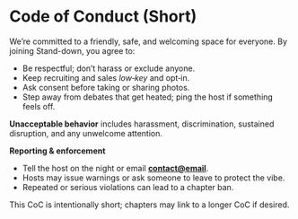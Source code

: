 # Code of Conduct (Short)

We’re committed to a friendly, safe, and welcoming space for everyone. By joining Stand-down, you agree to:

- Be respectful; don’t harass or exclude anyone.
- Keep recruiting and sales *low‑key* and opt‑in.
- Ask consent before taking or sharing photos.
- Step away from debates that get heated; ping the host if something feels off.

**Unacceptable behavior** includes harassment, discrimination, sustained disruption, and any unwelcome attention.

**Reporting & enforcement**
- Tell the host on the night or email **<contact@email>**.
- Hosts may issue warnings or ask someone to leave to protect the vibe.
- Repeated or serious violations can lead to a chapter ban.

This CoC is intentionally short; chapters may link to a longer CoC if desired.
